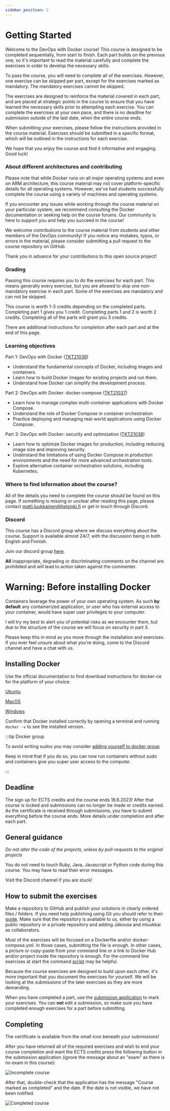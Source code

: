```yaml
---
sidebar_position: 2
---
```


# Getting Started

Welcome to the DevOps with Docker course! This course is designed to be completed sequentially, from start to finish. Each part builds on the previous one, so it's important to read the material carefully and complete the exercises in order to develop the necessary skills.

To pass the course, you will need to complete all of the exercises. However, one exercise can be skipped per part, except for the exercises marked as mandatory. The mandatory exercises cannot be skipped.

The exercises are designed to reinforce the material covered in each part, and are placed at strategic points in the course to ensure that you have learned the necessary skills prior to attempting each exercise. You can complete the exercises at your own pace, and there is no deadline for submission outside of the last date, when the entire course ends.

When submitting your exercises, please follow the instructions provided in the course material. Exercises should be submitted in a specific format, which will be outlined in the instructions for each exercise.

We hope that you enjoy the course and find it informative and engaging. Good luck!

### About different architectures and contributing

Please note that while Docker runs on all major operating systems and even on ARM architecture, this course material may not cover platform-specific details for all operating systems. However, we've had students successfully complete the course using a variety of machines and operating systems.

If you encounter any issues while working through the course material on your particular system, we recommend consulting the Docker documentation or seeking help on the course forums. Our community is here to support you and help you succeed in the course!

We welcome contributions to the course material from students and other members of the DevOps community! If you notice any mistakes, typos, or errors in the material, please consider submitting a pull request to the course repository on GitHub.

Thank you in advance for your contributions to this open source project!

### Grading

Passing this course requires you to do the exercises for each part. This means generally every exercise, but you are allowed to skip one non-mandatory exercise in each part. Some of the exercises are mandatory and can not be skipped.

This course is worth 1-3 credits depending on the completed parts. Completing part 1 gives you 1 credit. Completing parts 1 and 2 is worth 2 credits. Completing all of the parts will grant you 3 credits.

There are additional instructions for completion after each part and at the end of this page.

### Learning objectives

Part 1: DevOps with Docker ([TKT21036](https://studies.helsinki.fi/opintotarjonta/cur/otm-a1a074e0-dc7f-4644-8796-04fab528ba36/TKT21036/DevOps_with_Docker))

- Understand the fundamental concepts of Docker, including images and containers.
- Learn how to build Docker images for existing projects and run them.
- Understand how Docker can simplify the development process.

Part 2: DevOps with Docker: docker-compose ([TKT21037](https://studies.helsinki.fi/opintotarjonta/cur/otm-d37daa67-f5b1-4bdb-88a5-98107d2c63ea/TKT21037/DevOps_with_Docker_docker_compose))

- Learn how to manage complex multi-container applications with Docker Compose.
- Understand the role of Docker Compose in container orchestration
- Practice deploying and managing real-world applications using Docker Compose.

Part 3: DevOps with Docker: security and optimization ([TKT21038](https://studies.helsinki.fi/opintotarjonta/cur/otm-68b6e802-0b55-438c-85aa-1fd9d0ad80be/TKT21038/DevOps_with_Docker_security_and_optimization))

- Learn how to optimize Docker images for production, including reducing image size and improving security.
- Understand the limitations of using Docker Compose in production environments and the need for more advanced orchestration tools.
- Explore alternative container orchestration solutions, including Kubernetes.

### Where to find information about the course?

All of the details you need to complete the course should be found on this page. If something is missing or unclear after reading this page, please contact matti.luukkainen@helsinki.fi or get in touch through Discord.

### Discord

This course has a Discord group where we discuss everything about the course. Support is available almost 24/7, with the discussion being in both English and Finnish.

Join our discord group [here](https://study.cs.helsinki.fi/discord/join/docker).

**All** inappropriate, degrading or discriminating comments on the channel are prohibited and will lead to action taken against the commenter.

# Warning: Before installing Docker

Containers leverage the power of your own operating system. As such **by default** any containerized application, or user who has external access to your container, would have super user privileges to your computer.

I will try my best to alert you of potential risks as we encounter them, but due to the structure of the course we will focus on security in part 3.

Please keep this in mind as you move through the installation and exercises. If you ever feel unsure about what you're doing, come to the Discord channel and have a chat with us.

## Installing Docker

Use the official documentation to find download instructions for docker-ce for the platform of your choice:

[Ubuntu](https://docs.docker.com/install/linux/docker-ce/ubuntu/)

[MacOS](https://docs.docker.com/docker-for-mac/install/)

[Windows](https://docs.docker.com/docker-for-windows/install/)

Confirm that Docker installed correctly by opening a terminal and running `docker -v` to see the installed version.

:::tip Docker group

To avoid writing sudos you may consider [adding yourself to docker group](https://docs.docker.com/install/linux/linux-postinstall/)

Keep in mind that if you do so, you can now run containers without sudo and containers give you super user access to the computer.

:::

## Deadline

The sign up for ECTS credits and the course ends 18.6.2023! After that course is locked and submissions can no longer be made or credits earned. As the certificate is received through submissions, you have to submit everything before the course ends. More details under completion and after each part.

## General guidance

_Do not alter the code of the projects, unless by pull-requests to the original projects_

You do not need to touch Ruby, Java, Javascript or Python code during this course. You may have to read their error messages.

Visit the Discord channel if you are stuck!

## How to submit the exercises

Make a repository to GitHub and publish your solutions in clearly ordered files / folders. If you need help publishing using Git you should refer to their [guide](https://guides.github.com/activities/hello-world/). Make sure that the repository is available to us, either by using a public repository or a private repository and adding Jakousa and mluukkai as collaborators.

Most of the exercises will be focused on a Dockerfile and/or docker-compose.yml. In those cases, submitting the file is enough. In other cases, a picture or copy-paste from your command line or a link to Docker Hub and/or project inside the repository is enough. For the command line exercises at start the command [script](https://linux.die.net/man/1/script) may be helpful.

Because the course exercises are designed to build upon each other, it's more important that you document the exercises for yourself. We will be looking at the submissions of the later exercises as they are more demanding.

When you have completed a part, use the [submission application](https://studies.cs.helsinki.fi/stats/courses/docker2023) to mark your exercises. You can **not** edit a submission, so make sure you have completed enough exercises for a part before submitting.

## Completing

The certificate is available from the small icon beneath your submissions!

After you have returned all of the required exercises and wish to end your course completion and want the ECTS credits press the following button in the submission application (ignore the message about an "exam" as there is no exam in this course):

![Incomplete course](/img/incomplete_course.png)

After that, double-check that the application has the message "Course marked as completed" and the date. If the date is not visible, we have not been notified.

![Completed course](/img/completed_course.png)
